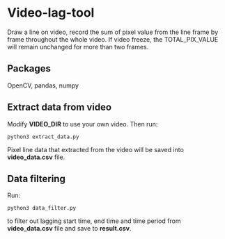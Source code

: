 # Video-lag-tool
Draw a line on video, record the sum of pixel value from the line frame by frame throughout the whole video. If video freeze, the TOTAL_PIX_VALUE will remain unchanged for more than two frames.

## Packages
OpenCV, pandas, numpy

## Extract data from video
Modify **VIDEO_DIR** to use your own video. Then run:
```
python3 extract_data.py
```
Pixel line data that extracted from the video will be saved into **video_data.csv** file.

## Data filtering
Run:
```
python3 data_filter.py
```
to filter out lagging start time, end time and time period from **video_data.csv** file and save to **result.csv**.

